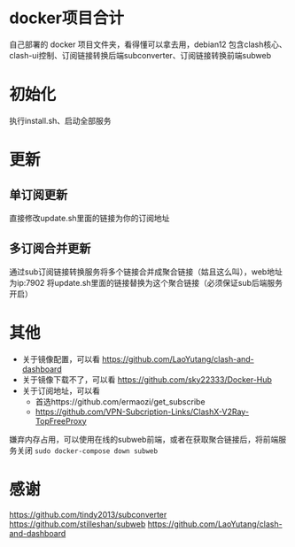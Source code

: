 # docker项目合计
自己部署的 docker 项目文件夹，看得懂可以拿去用，debian12
包含clash核心、clash-ui控制、订阅链接转换后端subconverter、订阅链接转换前端subweb

# 初始化
执行install.sh、启动全部服务
# 更新
## 单订阅更新
直接修改update.sh里面的链接为你的订阅地址

## 多订阅合并更新
通过sub订阅链接转换服务将多个链接合并成聚合链接（姑且这么叫），web地址为ip:7902
将update.sh里面的链接替换为这个聚合链接（必须保证sub后端服务开启）

# 其他
- 关于镜像配置，可以看 https://github.com/LaoYutang/clash-and-dashboard
- 关于镜像下载不了，可以看 https://github.com/sky22333/Docker-Hub
- 关于订阅地址，可以看
    - 首选https://github.com/ermaozi/get_subscribe 
    - https://github.com/VPN-Subcription-Links/ClashX-V2Ray-TopFreeProxy

嫌弃内存占用，可以使用在线的subweb前端，或者在获取聚合链接后，将前端服务关闭
```sudo docker-compose down subweb```



# 感谢
https://github.com/tindy2013/subconverter
https://github.com/stilleshan/subweb
https://github.com/LaoYutang/clash-and-dashboard